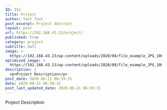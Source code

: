 ```yaml
---
ID: 331
title: Project
author: Test Test
post_excerpt: Project Abstract
layout: post
url: https://192.168.43.23/project/
published: true
category: project
subtitle: null
image: >
  https://192.168.43.23/wp-content/uploads/2020/08/file_example_JPG_100kB.jpg
optimized_image: >
  https://192.168.43.23/wp-content/uploads/2020/08/file_example_JPG_100kB-150x150.jpg
description: |
  <p>Project Description</p>
post_date: 2020-08-21 06:39:31
date: 2020-08-21 06:39:31
post_last_updated_date: 2020-08-21 06:39:31
---
```

<p>Project Description</p>